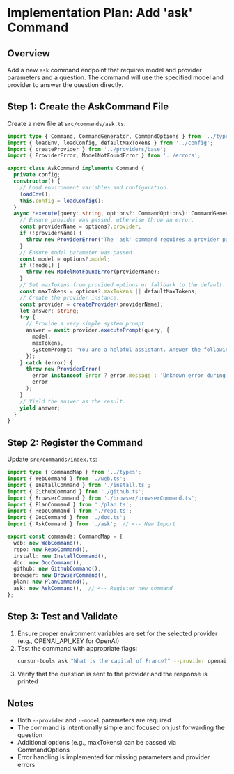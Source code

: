 # Implementation Plan: Add 'ask' Command

## Overview
Add a new `ask` command endpoint that requires model and provider parameters and a question. The command will use the specified model and provider to answer the question directly.

## Step 1: Create the AskCommand File

Create a new file at `src/commands/ask.ts`:

```typescript
import type { Command, CommandGenerator, CommandOptions } from '../types';
import { loadEnv, loadConfig, defaultMaxTokens } from '../config';
import { createProvider } from '../providers/base';
import { ProviderError, ModelNotFoundError } from '../errors';

export class AskCommand implements Command {
  private config;
  constructor() {
    // Load environment variables and configuration.
    loadEnv();
    this.config = loadConfig();
  }
  async *execute(query: string, options?: CommandOptions): CommandGenerator {
    // Ensure provider was passed, otherwise throw an error.
    const providerName = options?.provider;
    if (!providerName) {
      throw new ProviderError("The 'ask' command requires a provider parameter (e.g. --provider openai).");
    }
    // Ensure model parameter was passed.
    const model = options?.model;
    if (!model) {
      throw new ModelNotFoundError(providerName);
    }
    // Set maxTokens from provided options or fallback to the default.
    const maxTokens = options?.maxTokens || defaultMaxTokens;
    // Create the provider instance.
    const provider = createProvider(providerName);
    let answer: string;
    try {
      // Provide a very simple system prompt.
      answer = await provider.executePrompt(query, {
        model,
        maxTokens,
        systemPrompt: "You are a helpful assistant. Answer the following question directly and concisely.",
      });
    } catch (error) {
      throw new ProviderError(
        error instanceof Error ? error.message : 'Unknown error during ask command execution',
        error
      );
    }
    // Yield the answer as the result.
    yield answer;
  }
}
```

## Step 2: Register the Command

Update `src/commands/index.ts`:

```typescript
import type { CommandMap } from '../types';
import { WebCommand } from './web.ts';
import { InstallCommand } from './install.ts';
import { GithubCommand } from './github.ts';
import { BrowserCommand } from './browser/browserCommand.ts';
import { PlanCommand } from './plan.ts';
import { RepoCommand } from './repo.ts';
import { DocCommand } from './doc.ts';
import { AskCommand } from './ask';  // <-- New Import

export const commands: CommandMap = {
  web: new WebCommand(),
  repo: new RepoCommand(),
  install: new InstallCommand(),
  doc: new DocCommand(),
  github: new GithubCommand(),
  browser: new BrowserCommand(),
  plan: new PlanCommand(),
  ask: new AskCommand(),  // <-- Register new command
};
```

## Step 3: Test and Validate

1. Ensure proper environment variables are set for the selected provider (e.g., OPENAI_API_KEY for OpenAI)
2. Test the command with appropriate flags:
   ```bash
   cursor-tools ask "What is the capital of France?" --provider openai --model o3-mini
   ```
3. Verify that the question is sent to the provider and the response is printed

## Notes

- Both `--provider` and `--model` parameters are required
- The command is intentionally simple and focused on just forwarding the question
- Additional options (e.g., maxTokens) can be passed via CommandOptions
- Error handling is implemented for missing parameters and provider errors 